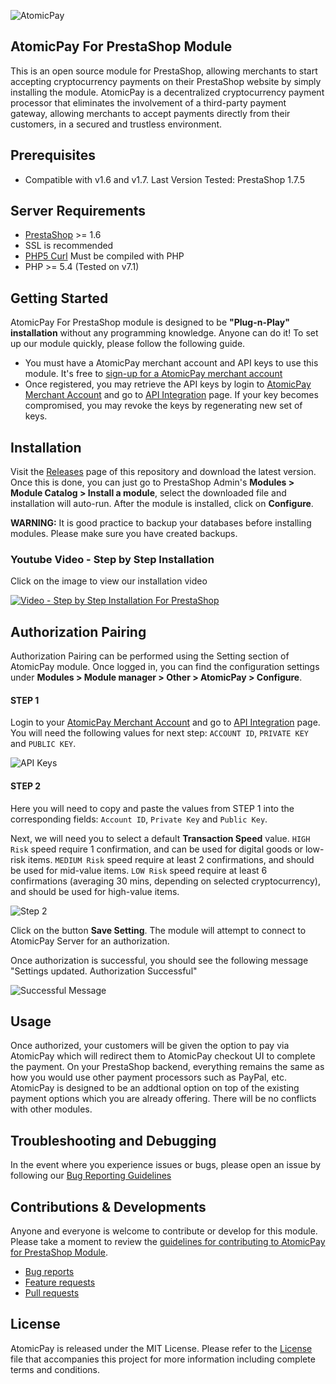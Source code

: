 ![AtomicPay](https://github.com/atomicpay/prestashop-plugin/blob/master/assets/atomicpay-plugin-header.png)
## AtomicPay For PrestaShop Module
This is an open source module for PrestaShop, allowing merchants to start accepting cryptocurrency payments on their PrestaShop website by simply installing the module. AtomicPay is a decentralized cryptocurrency payment processor that eliminates the involvement of a third-party payment gateway, allowing merchants to accept payments directly from their customers, in a secured and trustless environment.

## Prerequisites
* Compatible with v1.6 and v1.7. Last Version Tested: PrestaShop 1.7.5

## Server Requirements

* [PrestaShop](https://www.prestashop.com/en/system-requirements) >= 1.6
* SSL is recommended
* [PHP5 Curl](http://php.net/manual/en/curl.installation.php) Must be compiled with PHP
* PHP >= 5.4 (Tested on v7.1)

## Getting Started
AtomicPay For PrestaShop module is designed to be **"Plug-n-Play" installation** without any programming knowledge. Anyone can do it! To set up our module quickly, please follow the following guide.

- You must have a AtomicPay merchant account and API keys to use this module. It's free to [sign-up for a AtomicPay merchant account](https://merchant.atomicpay.io/beta-registration)
- Once registered, you may retrieve the API keys by login to [AtomicPay Merchant Account](https://merchant.atomicpay.io/login) and go to [API Integration](https://merchant.atomicpay.io/apiIntegration) page. If your key becomes compromised, you may revoke the keys by regenerating new set of keys.

## Installation
Visit the [Releases](https://github.com/atomicpay/prestashop-plugin/releases) page of this repository and download the latest version. Once this is done, you can just go to PrestaShop Admin's **Modules > Module Catalog > Install a module**, select the downloaded file and installation will auto-run. After the module is installed, click on **Configure**.

**WARNING:** It is good practice to backup your databases before installing modules. Please make sure you have created backups.

### Youtube Video - Step by Step Installation
Click on the image to view our installation video

[![Video - Step by Step Installation For PrestaShop](https://github.com/atomicpay/prestashop-plugin/blob/master/assets/video.png)](https://youtu.be/4yJbK6K9kO4)

## Authorization Pairing
Authorization Pairing can be performed using the Setting section of AtomicPay module.
Once logged in, you can find the configuration settings under **Modules > Module manager > Other > AtomicPay > Configure**.

#### STEP 1
Login to your [AtomicPay Merchant Account](https://merchant.atomicpay.io/login) and go to [API Integration](https://merchant.atomicpay.io/apiIntegration) page. You will need the following values for next step: `ACCOUNT ID`, `PRIVATE KEY` and `PUBLIC KEY`.

![API Keys](https://github.com/atomicpay/prestashop-plugin/blob/master/assets/getting-keys.png)

#### STEP 2
Here you will need to copy and paste the values from STEP 1 into the corresponding fields: `Account ID`, `Private Key` and `Public Key`.

Next, we will need you to select a default **Transaction Speed** value. `HIGH Risk` speed require 1 confirmation, and can be used for digital goods or low-risk items. `MEDIUM Risk` speed require at least 2 confirmations, and should be used for mid-value items. `LOW Risk` speed require at least 6 confirmations (averaging 30 mins, depending on selected cryptocurrency), and should be used for high-value items.

![Step 2](https://github.com/atomicpay/prestashop-plugin/blob/master/assets/authorization.png)

Click on the button **Save Setting**. The module will attempt to connect to AtomicPay Server for an authorization.

Once authorization is successful, you should see the following message "Settings updated. Authorization Successful"

![Successful Message](https://github.com/atomicpay/prestashop-plugin/blob/master/assets/success.png)

## Usage
Once authorized, your customers will be given the option to pay via AtomicPay which will redirect them to AtomicPay checkout UI to complete the payment. On your PrestaShop backend, everything remains the same as how you would use other payment processors such as PayPal, etc. AtomicPay is designed to be an addtional option on top of the existing payment options which you are already offering. There will be no conflicts with other modules.

## Troubleshooting and Debugging
In the event where you experience issues or bugs, please open an issue by following our [Bug Reporting Guidelines](CONTRIBUTING.md#bugs)

## Contributions & Developments
Anyone and everyone is welcome to contribute or develop for this module. Please take a moment to review the [guidelines for contributing to AtomicPay for PrestaShop Module](https://github.com/atomicpay/prestashop-plugin/blob/master/CONTRIBUTING.md).

- [Bug reports](CONTRIBUTING.md#bugs)
- [Feature requests](CONTRIBUTING.md#features)
- [Pull requests](CONTRIBUTING.md#pull-requests)

## License
AtomicPay is released under the MIT License. Please refer to the [License](https://github.com/atomicpay/prestashop-plugin/blob/master/LICENSE) file that accompanies this project for more information including complete terms and conditions.
